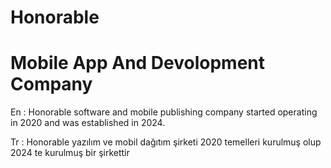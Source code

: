 # Honorable 

# Mobile App And Devolopment Company

En : Honorable software and mobile publishing company started operating in 2020 and was established in 2024.

Tr : Honorable yazılım ve mobil dağıtım şirketi 2020 temelleri kurulmuş olup 2024 te kurulmuş bir şirkettir